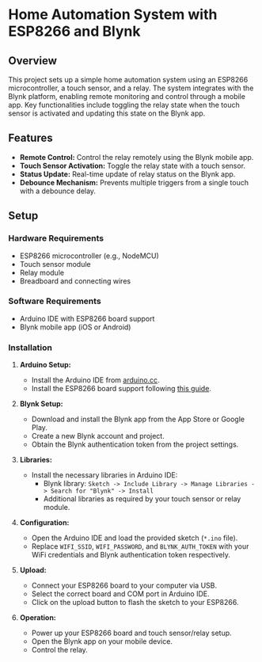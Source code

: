 # Home Automation System with ESP8266 and Blynk

## Overview

This project sets up a simple home automation system using an ESP8266 microcontroller, a touch sensor, and a relay. The system integrates with the Blynk platform, enabling remote monitoring and control through a mobile app. Key functionalities include toggling the relay state when the touch sensor is activated and updating this state on the Blynk app.

## Features

- **Remote Control:** Control the relay remotely using the Blynk mobile app.
- **Touch Sensor Activation:** Toggle the relay state with a touch sensor.
- **Status Update:** Real-time update of relay status on the Blynk app.
- **Debounce Mechanism:** Prevents multiple triggers from a single touch with a debounce delay.

## Setup

### Hardware Requirements

- ESP8266 microcontroller (e.g., NodeMCU)
- Touch sensor module
- Relay module
- Breadboard and connecting wires

### Software Requirements

- Arduino IDE with ESP8266 board support
- Blynk mobile app (iOS or Android)

### Installation

1. **Arduino Setup:**
   - Install the Arduino IDE from [arduino.cc](https://www.arduino.cc/en/Main/Software).
   - Install the ESP8266 board support following [this guide](https://github.com/esp8266/Arduino#installing-with-boards-manager).

2. **Blynk Setup:**
   - Download and install the Blynk app from the App Store or Google Play.
   - Create a new Blynk account and project.
   - Obtain the Blynk authentication token from the project settings.

3. **Libraries:**
   - Install the necessary libraries in Arduino IDE:
     - Blynk library: `Sketch -> Include Library -> Manage Libraries -> Search for "Blynk" -> Install`
     - Additional libraries as required by your touch sensor or relay module.

4. **Configuration:**
   - Open the Arduino IDE and load the provided sketch (`*.ino` file).
   - Replace `WIFI_SSID`, `WIFI_PASSWORD`, and `BLYNK_AUTH_TOKEN` with your WiFi credentials and Blynk authentication token respectively.

5. **Upload:**
   - Connect your ESP8266 board to your computer via USB.
   - Select the correct board and COM port in Arduino IDE.
   - Click on the upload button to flash the sketch to your ESP8266.

6. **Operation:**
   - Power up your ESP8266 board and touch sensor/relay setup.
   - Open the Blynk app on your mobile device.
   - Control the relay.

